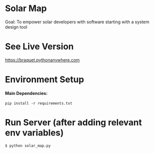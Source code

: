 # Solar Map
Goal: To empower solar developers with software starting with a system design tool

# See Live Version
https://braquet.pythonanywhere.com


# Environment Setup 

#### Main Dependencies:
```
pip install -r requirements.txt
```

# Run Server (after adding relevant env variables)
```
$ python solar_map.py
```



